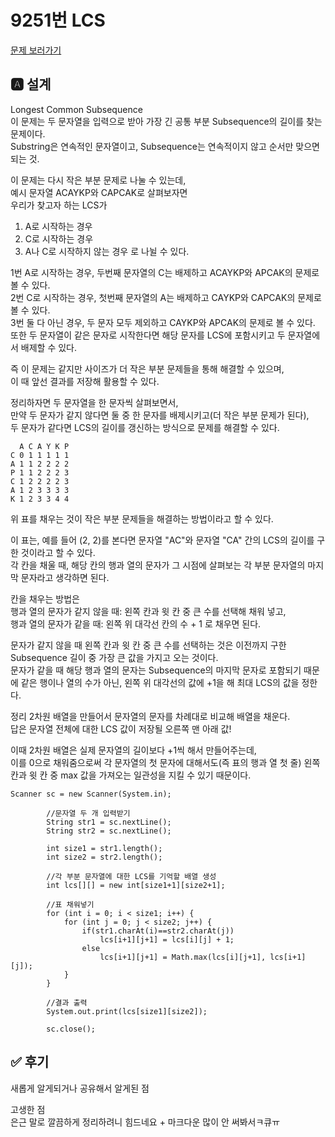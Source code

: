 # 9251번 LCS
[문제 보러가기](https://www.acmicpc.net/problem/9251)

## 🅰 설계

Longest Common Subsequence   
이 문제는 두 문자열을 입력으로 받아 가장 긴 공통 부분 Subsequence의 길이를 찾는 문제이다.   
Substring은 연속적인 문자열이고, Subsequence는 연속적이지 않고 순서만 맞으면 되는 것.

이 문제는 다시 작은 부분 문제로 나눌 수 있는데,   
예시 문자열 ACAYKP와 CAPCAK로 살펴보자면   
우리가 찾고자 하는 LCS가
1. A로 시작하는 경우
2. C로 시작하는 경우
3. A나 C로 시작하지 않는 경우
로 나뉠 수 있다.

1번 A로 시작하는 경우, 두번째 문자열의 C는 배제하고 ACAYKP와 APCAK의 문제로 볼 수 있다.   
2번 C로 시작하는 경우, 첫번째 문자열의 A는 배제하고 CAYKP와 CAPCAK의 문제로 볼 수 있다.   
3번 둘 다 아닌 경우, 두 문자 모두 제외하고 CAYKP와 APCAK의 문제로 볼 수 있다.   
또한 두 문자열이 같은 문자로 시작한다면 해당 문자를 LCS에 포함시키고 두 문자열에서 배제할 수 있다.   

즉 이 문제는 같지만 사이즈가 더 작은 부분 문제들을 통해 해결할 수 있으며,   
이 때 앞선 결과를 저장해 활용할 수 있다.

정리하자면 두 문자열을 한 문자씩 살펴보면서,   
만약 두 문자가 같지 않다면 둘 중 한 문자를 배제시키고(더 작은 부분 문제가 된다),   
두 문자가 같다면 LCS의 길이를 갱신하는 방식으로 문제를 해결할 수 있다.

```
  A C A Y K P
C 0 1 1 1 1 1
A 1 1 2 2 2 2
P 1 1 2 2 2 3
C 1 2 2 2 2 3
A 1 2 3 3 3 3
K 1 2 3 3 4 4
```
위 표를 채우는 것이 작은 부분 문제들을 해결하는 방법이라고 할 수 있다.

이 표는, 예를 들어 (2, 2)를 본다면 문자열 "AC"와 문자열 "CA" 간의 LCS의 길이를 구한 것이라고 할 수 있다.   
각 칸을 채울 때, 해당 칸의 행과 열의 문자가 그 시점에 살펴보는 각 부분 문자열의 마지막 문자라고 생각하면 된다.

칸을 채우는 방법은   
행과 열의 문자가 같지 않을 때: 왼쪽 칸과 윗 칸 중 큰 수를 선택해 채워 넣고,   
행과 열의 문자가 같을 때: 왼쪽 위 대각선 칸의 수 + 1 로 채우면 된다.

문자가 같지 않을 때 왼쪽 칸과 윗 칸 중 큰 수를 선택하는 것은 이전까지 구한 Subsequence 길이 중 가장 큰 값을 가지고 오는 것이다.   
문자가 같을 때 해당 행과 열의 문자는 Subsequence의 마지막 문자로 포함되기 때문에 같은 행이나 열의 수가 아닌, 왼쪽 위 대각선의 값에 +1을 해 최대 LCS의 값을 정한다.

정리
2차원 배열을 만들어서 문자열의 문자를 차례대로 비교해 배열을 채운다.   
답은 문자열 전체에 대한 LCS 값이 저장될 오른쪽 맨 아래 값!

이때 2차원 배열은 실제 문자열의 길이보다 +1씩 해서 만들어주는데,   
이를 0으로 채워줌으로써 각 문자열의 첫 문자에 대해서도(즉 표의 행과 열 첫 줄) 왼쪽 칸과 윗 칸 중 max 값을 가져오는 일관성을 지킬 수 있기 때문이다.

```
Scanner sc = new Scanner(System.in);
		
		//문자열 두 개 입력받기
		String str1 = sc.nextLine();
		String str2 = sc.nextLine();
		
		int size1 = str1.length();
		int size2 = str2.length();
		
		//각 부분 문자열에 대한 LCS를 기억할 배열 생성
		int lcs[][] = new int[size1+1][size2+1];
		
		//표 채워넣기
		for (int i = 0; i < size1; i++) {
			for (int j = 0; j < size2; j++) {
				if(str1.charAt(i)==str2.charAt(j))
					lcs[i+1][j+1] = lcs[i][j] + 1;
				else
					lcs[i+1][j+1] = Math.max(lcs[i][j+1], lcs[i+1][j]);
			}
		}
		
		//결과 출력
		System.out.print(lcs[size1][size2]);
		
		sc.close();
```

## ✅ 후기
새롭게 알게되거나 공유해서 알게된 점   

고생한 점   
은근 말로 깔끔하게 정리하려니 힘드네요 + 마크다운 많이 안 써봐서ㅋ큐ㅠ

